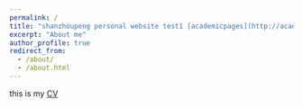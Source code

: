 ```yaml
---
permalink: /
title: "shanzhoupeng personal website test1 [academicpages](http://academicpages.github.io)"
excerpt: "About me"
author_profile: true
redirect_from: 
  - /about/
  - /about.html
---
```

this is my [CV](http://shanzhoupeng.github.io/files/paper1.pdf)